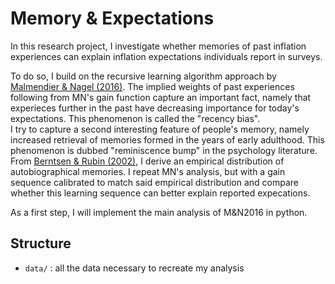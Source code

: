 # Memory & Expectations

In this research project, I investigate whether memories of past inflation experiences can explain inflation expectations individuals report in surveys.

To do so, I build on the recursive learning algorithm approach by [Malmendier & Nagel (2016)](https://academic.oup.com/qje/article-abstract/131/1/53/2461168). The implied weights of past experiences following from MN's gain function capture an important fact, namely that experieces further in the past have decreasing importance for today's expectations. This phenomenon is called the "recency bias".  
I try to capture a second interesting feature of people's memory, namely increased retrieval of memories formed in the years of early adulthood. This phenomenon is dubbed "reminiscence bump" in the psychology literature. From [Berntsen & Rubin (2002)](https://psycnet.apa.org/record/2002-06812-011), I derive an empirical distribution of autobiographical memories.
I repeat MN's analysis, but with a gain sequence calibrated to match said empirical distribution and compare whether this learning sequence can better explain reported expecations.

As a first step, I will implement the main analysis of M&N2016 in python.

## Structure
* `data/` : all the data necessary to recreate my analysis
